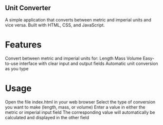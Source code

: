 ## Unit Converter

A simple application that converts between metric and imperial units and vice versa. Built with HTML, CSS, and JavaScript.

# Features

Convert between metric and imperial units for:
Length
Mass
Volume
Easy-to-use interface with clear input and output fields
Automatic unit conversion as you type

# Usage

Open the file index.html in your web browser
Select the type of conversion you want to make (length, mass, or volume)
Enter a value in either the metric or imperial input field
The corresponding value will automatically be calculated and displayed in the other field
